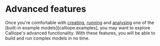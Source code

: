 # Advanced features

Once you're comfortable with [creating](../creating/index.md), [running](../running.md) and [analysing](../analysing.md) one of the [built-in example models][calliope.examples], you may want to explore Calliope's advanced functionality.
With these features, you will be able to build and run complex models in no time.
